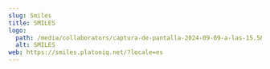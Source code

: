 ```yaml
---
slug: Smiles
title: SMILES
logo:
  path: /media/collaborators/captura-de-pantalla-2024-09-09-a-las-15.58.10.png
  alt: SMILES
web: https://smiles.platoniq.net/?locale=es
---
```

